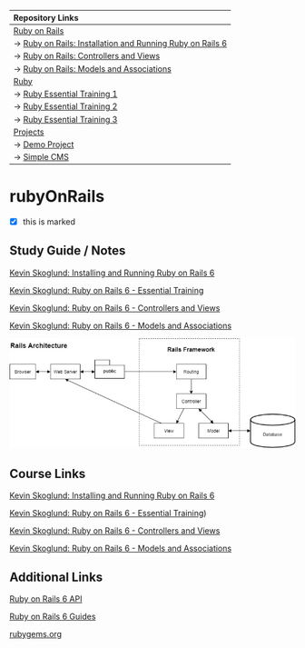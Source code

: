 | Repository Links |
| :--------------- |
| [Ruby on Rails](https://github.com/jcampbell18/rubyOnRails) |
| &#8594; [Ruby on Rails: Installation and Running Ruby on Rails 6](https://github.com/jcampbell18/rubyOnRails/tree/main/1_Installing_Setup) |
| &#8594; [Ruby on Rails: Controllers and Views](https://github.com/jcampbell18/rubyOnRails/tree/main/3_RoR_Controllers_Views) |
| &#8594; [Ruby on Rails: Models and Associations](https://github.com/jcampbell18/rubyOnRails/tree/main/4_RoR_Models_Associations) |
| [Ruby](https://github.com/jcampbell18/rubyOnRails/tree/main/ruby) |
| &#8594; [Ruby Essential Training 1](https://github.com/jcampbell18/rubyOnRails/tree/main/ruby/1_The_Basics) |
| &#8594; [Ruby Essential Training 2](https://github.com/jcampbell18/rubyOnRails/tree/main/ruby/2_EssentialTraining) |
| &#8594; [Ruby Essential Training 3](https://github.com/jcampbell18/rubyOnRails/tree/main/ruby/3_EssentialTraining) |
| [Projects](https://github.com/jcampbell18/rubyOnRails/tree/main/projects) |
| &#8594; [Demo Project](https://github.com/jcampbell18/rubyOnRails/tree/main/projects) |
| &#8594; [Simple CMS](https://github.com/jcampbell18/rubyOnRails/tree/main/projects) |

# rubyOnRails

- [x] this is marked

## Study Guide / Notes

[Kevin Skoglund: Installing and Running Ruby on Rails 6](https://github.com/jcampbell18/rubyOnRails/tree/main/1_Installing_Setup)

[Kevin Skoglund: Ruby on Rails 6 - Essential Training](https://github.com/jcampbell18/rubyOnRails/tree/main/2_RoR_Essential_Training)

[Kevin Skoglund: Ruby on Rails 6 - Controllers and Views](https://github.com/jcampbell18/rubyOnRails/tree/main/3_RoR_Controllers_Views)

[Kevin Skoglund: Ruby on Rails 6 - Models and Associations](https://github.com/jcampbell18/rubyOnRails/tree/main/4_RoR_Models_Associations)

![Rails Architecture](https://github.com/jcampbell18/rubyOnRails/blob/main/rails_architecture.jpg)

## Course Links

[Kevin Skoglund: Installing and Running Ruby on Rails 6](https://www.linkedin.com/learning/installing-and-running-ruby-on-rails-6/)

[Kevin Skoglund: Ruby on Rails 6 - Essential Training](https://www.linkedin.com/learning/ruby-on-rails-6-essential-training?u=41913900))

[Kevin Skoglund: Ruby on Rails 6 - Controllers and Views](https://www.linkedin.com/learning/ruby-on-rails-6-controllers-and-views?u=41913900)

[Kevin Skoglund: Ruby on Rails 6 - Models and Associations](https://www.linkedin.com/learning/ruby-on-rails-6-essential-training-models-and-associations?u=41913900)

## Additional Links

[Ruby on Rails 6 API](https://api.rubyonrails.org/)

[Ruby on Rails 6 Guides](https://guides.rubyonrails.org/)

[rubygems.org](https://rubygems.org/)